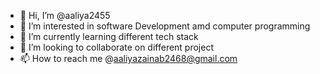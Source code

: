 - 👋 Hi, I’m @aaliya2455
- 👀 I’m interested in software Development amd computer programming
- 🌱 I’m currently learning different tech stack
- 💞️ I’m looking to collaborate on different project
- 📫 How to reach me @aaliyazainab2468@gmail.com

<!---
aaliya2455/aaliya2455 is a ✨ special ✨ repository because its `README.md` (this file) appears on your GitHub profile.
You can click the Preview link to take a look at your changes.
--->
